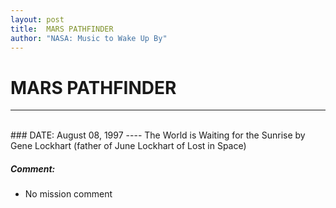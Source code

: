 ```yaml
---
layout: post
title:  MARS PATHFINDER
author: "NASA: Music to Wake Up By"
---
```


# MARS PATHFINDER
----
<br/>
### DATE: August 08, 1997
----
The World is Waiting for the Sunrise by Gene Lockhart (father of June Lockhart of Lost in Space)

##### Comment:
* No mission comment

